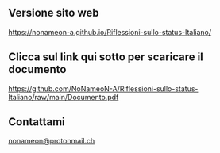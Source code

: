## Versione sito web
https://nonameon-a.github.io/Riflessioni-sullo-status-Italiano/

## Clicca sul link qui sotto per scaricare il documento
https://github.com/NoNameoN-A/Riflessioni-sullo-status-Italiano/raw/main/Documento.pdf

## Contattami
nonameon@protonmail.ch
